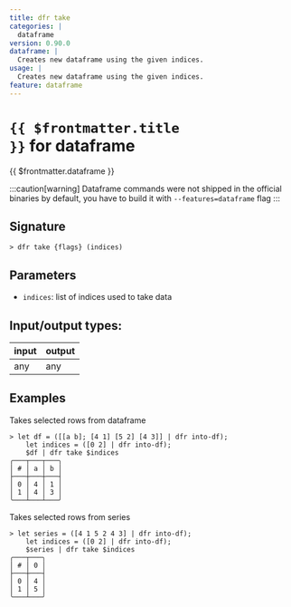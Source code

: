 ```yaml
---
title: dfr take
categories: |
  dataframe
version: 0.90.0
dataframe: |
  Creates new dataframe using the given indices.
usage: |
  Creates new dataframe using the given indices.
feature: dataframe
---
```


<!-- This file is automatically generated. Please edit the command in https://github.com/nushell/nushell instead. -->

# <code>{{ $frontmatter.title }}</code> for dataframe

<div class='command-title'>{{ $frontmatter.dataframe }}</div>

:::caution[warning]
Dataframe commands were not shipped in the official binaries by default, you have to build it with `--features=dataframe` flag
:::

## Signature

`> dfr take {flags} (indices)`

## Parameters

- `indices`: list of indices used to take data

## Input/output types:

| input | output |
| ----- | ------ |
| any   | any    |

## Examples

Takes selected rows from dataframe

```nu
> let df = ([[a b]; [4 1] [5 2] [4 3]] | dfr into-df);
    let indices = ([0 2] | dfr into-df);
    $df | dfr take $indices
╭───┬───┬───╮
│ # │ a │ b │
├───┼───┼───┤
│ 0 │ 4 │ 1 │
│ 1 │ 4 │ 3 │
╰───┴───┴───╯

```

Takes selected rows from series

```nu
> let series = ([4 1 5 2 4 3] | dfr into-df);
    let indices = ([0 2] | dfr into-df);
    $series | dfr take $indices
╭───┬───╮
│ # │ 0 │
├───┼───┤
│ 0 │ 4 │
│ 1 │ 5 │
╰───┴───╯

```
